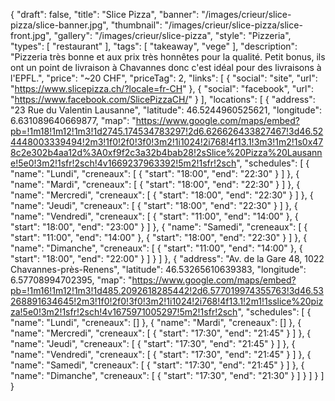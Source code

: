 {
    "draft": false,
    "title": "Slice Pizza",
    "banner": "/images/crieur/slice-pizza/slice-banner.jpg",
    "thumbnail": "/images/crieur/slice-pizza/slice-front.jpg",
    "gallery": "/images/crieur/slice-pizza",
    "style": "Pizzeria",
    "types": [
        "restaurant"
    ],
    "tags": [
        "takeaway",
        "vege"
    ],
    "description": "Pizzeria très bonne et aux prix très honnêtes pour la qualité. Petit bonus, ils ont un point de livraison à Chavannes donc c'est idéal pour des livraisons à l'EPFL.",
    "price": "~20 CHF",
    "priceTag": 2,
    "links": [
        {
            "social": "site",
            "url": "https://www.slicepizza.ch/?locale=fr-CH"
        },
        {
            "social": "facebook",
            "url": "https://www.facebook.com/SlicePizzaCH/"
        }
    ],
    "locations": [
        {
            "address": "23 Rue du Valentin Lausanne",
            "latitude": 46.5244960525621,
            "longitude": 6.631089640669877,
            "map": "https://www.google.com/maps/embed?pb=!1m18!1m12!1m3!1d2745.174534783297!2d6.626626433827467!3d46.524448003339494!2m3!1f0!2f0!3f0!3m2!1i1024!2i768!4f13.1!3m3!1m2!1s0x478c2e302b4aa12d%3A0xf9f2c3a32b4bab28!2sSlice%20Pizza%20Lausanne!5e0!3m2!1sfr!2sch!4v1669237963392!5m2!1sfr!2sch",
            "schedules": [
                {
                    "name": "Lundi",
                    "creneaux": [
                        {
                            "start": "18:00",
                            "end": "22:30"
                        }
                    ]
                },
                {
                    "name": "Mardi",
                    "creneaux": [
                        {
                            "start": "18:00",
                            "end": "22:30"
                        }
                    ]
                },
                {
                    "name": "Mercredi",
                    "creneaux": [
                        {
                            "start": "18:00",
                            "end": "22:30"
                        }
                    ]
                },
                {
                    "name": "Jeudi",
                    "creneaux": [
                        {
                            "start": "18:00",
                            "end": "22:30"
                        }
                    ]
                },
                {
                    "name": "Vendredi",
                    "creneaux": [
                        {
                            "start": "11:00",
                            "end": "14:00"
                        },
                        {
                            "start": "18:00",
                            "end": "23:00"
                        }
                    ]
                },
                {
                    "name": "Samedi",
                    "creneaux": [
                        {
                            "start": "11:00",
                            "end": "14:00"
                        },
                        {
                            "start": "18:00",
                            "end": "22:30"
                        }
                    ]
                },
                {
                    "name": "Dimanche",
                    "creneaux": [
                        {
                            "start": "11:00",
                            "end": "14:00"
                        },
                        {
                            "start": "18:00",
                            "end": "22:00"
                        }
                    ]
                }
            ]
        },
        {
            "address": "Av. de la Gare 48, 1022 Chavannes-près-Renens",
            "latitude": 46.53265610639383,
            "longitude": 6.57708994702395,
            "map": "https://www.google.com/maps/embed?pb=!1m16!1m12!1m3!1d485.2092618285442!2d6.577019974355763!3d46.53268891634645!2m3!1f0!2f0!3f0!3m2!1i1024!2i768!4f13.1!2m1!1sslice%20pizza!5e0!3m2!1sfr!2sch!4v1675971005297!5m2!1sfr!2sch",
            "schedules": [
                {
                    "name": "Lundi",
                    "creneaux": []
                },
                {
                    "name": "Mardi",
                    "creneaux": []
                },
                {
                    "name": "Mercredi",
                    "creneaux": [
                        {
                            "start": "17:30",
                            "end": "21:45"
                        }
                    ]
                },
                {
                    "name": "Jeudi",
                    "creneaux": [
                        {
                            "start": "17:30",
                            "end": "21:45"
                        }
                    ]
                },
                {
                    "name": "Vendredi",
                    "creneaux": [
                        {
                            "start": "17:30",
                            "end": "21:45"
                        }
                    ]
                },
                {
                    "name": "Samedi",
                    "creneaux": [
                        {
                            "start": "17:30",
                            "end": "21:45"
                        }
                    ]
                },
                {
                    "name": "Dimanche",
                    "creneaux": [
                        {
                            "start": "17:30",
                            "end": "21:30"
                        }
                    ]
                }
            ]
        }
    ]
}